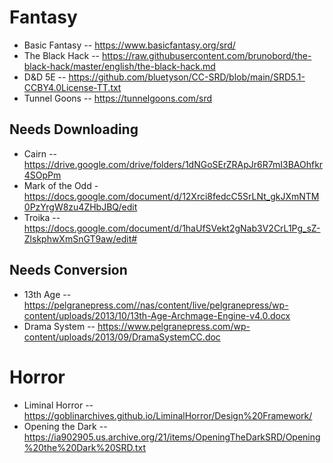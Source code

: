 # Fantasy

* Basic Fantasy -- https://www.basicfantasy.org/srd/
* The Black Hack -- https://raw.githubusercontent.com/brunobord/the-black-hack/master/english/the-black-hack.md
* D&D 5E -- https://github.com/bluetyson/CC-SRD/blob/main/SRD5.1-CCBY4.0License-TT.txt
* Tunnel Goons -- https://tunnelgoons.com/srd

## Needs Downloading
* Cairn -- https://drive.google.com/drive/folders/1dNGoSErZRApJr6R7mI3BAOhfkr4SOpPm
* Mark of the Odd - https://docs.google.com/document/d/12Xrci8fedcC5SrLNt_gkJXmNTM0PzYrgW8zu4ZHbJBQ/edit
* Troika -- https://docs.google.com/document/d/1haUfSVekt2gNab3V2CrL1Pg_sZ-ZlskphwXmSnGT9aw/edit#

## Needs Conversion
* 13th Age -- https://pelgranepress.com//nas/content/live/pelgranepress/wp-content/uploads/2013/10/13th-Age-Archmage-Engine-v4.0.docx
* Drama System -- https://www.pelgranepress.com/wp-content/uploads/2013/09/DramaSystemCC.doc

# Horror
* Liminal Horror -- https://goblinarchives.github.io/LiminalHorror/Design%20Framework/
* Opening the Dark -- https://ia902905.us.archive.org/21/items/OpeningTheDarkSRD/Opening%20the%20Dark%20SRD.txt
